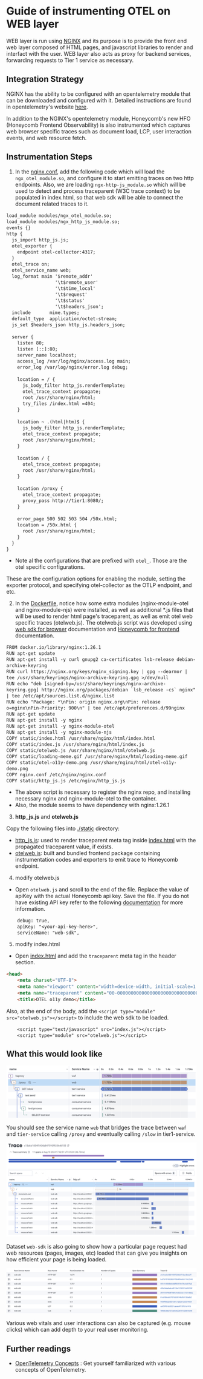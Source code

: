 # Guide of instrumenting OTEL on WEB layer

WEB layer is run using [NGINX](https://nginx.org/en/) and its purpose is to provide the front end web layer composed of HTML pages, and javascript libraries to render and interfact with the user. WEB layer also acts as proxy for backend services, forwarding requests to Tier 1 service as necessary.

## Integration Strategy

NGINX has the ability to be configured with an opentelemetry module that can be downloaded and configured with it. Detailed instructions are found in opentelemetry's website [here](https://github.com/nginxinc/nginx-otel/blob/main/README.md).

In addition to the NGINX's opentelemetry module, Honeycomb's new HFO (Honeycomb Frontend Observability) is also instrumented which captures web browser specific traces such as document load, LCP, user interaction events, and web resource fetch.

## Instrumentation Steps

1. In the [nginx.conf](nginx.conf), add the following code which will load the `ngx_otel_module.so`, and configure it to start emitting traces on two http endpoints. Also, we are loading `ngx-http-js_module.so` which will be used to detect and process traceparent (W3C trace context) to be populated in index.html, so that web sdk will be able to connect the document related traces to it.

```
load_module modules/ngx_otel_module.so;
load_module modules/ngx_http_js_module.so;
events {}
http {
  js_import http_js.js;
  otel_exporter {
    endpoint otel-collector:4317;
  }
  otel_trace on;
  otel_service_name web;
  log_format main '$remote_addr'
                  '\t$remote_user'
                  '\t$time_local'
                  '\t$request'
                  '\t$status'
                  '\t$headers_json';
  include       mime.types;
  default_type  application/octet-stream;
  js_set $headers_json http_js.headers_json;

  server {
    listen 80;
    listen [::]:80;
    server_name localhost;
    access_log /var/log/nginx/access.log main;
    error_log /var/log/nginx/error.log debug;

    location = / {
      js_body_filter http_js.renderTemplate;
      otel_trace_context propagate;
      root /usr/share/nginx/html;
      try_files /index.html =404;
    }

    location ~ .(html|htm)$ {
      js_body_filter http_js.renderTemplate;
      otel_trace_context propagate;
      root /usr/share/nginx/html;
    }

    location / {
      otel_trace_context propagate;
      root /usr/share/nginx/html;
    }

    location /proxy {
      otel_trace_context propagate;
      proxy_pass http://tier1:8080/;
    }

    error_page 500 502 503 504 /50x.html;
    location = /50x.html {
      root /usr/share/nginx/html;
    }
  }
}
```

* Note al the configurations that are prefixed with `otel_`. Those are the otel specific configurations.

These are the configuration options for enabling the module, setting the exporter protocol, and specifying otel-collector as the OTLP endpoint, and etc.

2. In the [Dockerfile](Dockerfile), notice how some extra modules (nginx-module-otel and nginx-module-njs) were installed, as well as additional *.js files that will
be used to render html page's traceparent, as well as emit otel web specific traces (otelweb.js). The otelweb.js script was developed using [web sdk for browser](https://opentelemetry.io/docs/languages/js/getting-started/browser/) documentation and [Honeycomb for frontend](https://docs.honeycomb.io/get-started/start-building/web/) documentation.

```
FROM docker.io/library/nginx:1.26.1
RUN apt-get update
RUN apt-get install -y curl gnupg2 ca-certificates lsb-release debian-archive-keyring
RUN curl https://nginx.org/keys/nginx_signing.key | gpg --dearmor | tee /usr/share/keyrings/nginx-archive-keyring.gpg >/dev/null
RUN echo "deb [signed-by=/usr/share/keyrings/nginx-archive-keyring.gpg] http://nginx.org/packages/debian `lsb_release -cs` nginx" | tee /etc/apt/sources.list.d/nginx.list
RUN echo "Package: *\nPin: origin nginx.org\nPin: release o=nginx\nPin-Priority: 900\n" | tee /etc/apt/preferences.d/99nginx
RUN apt-get update
RUN apt-get install -y nginx
RUN apt-get install -y nginx-module-otel
RUN apt-get install -y nginx-module-njs
COPY static/index.html /usr/share/nginx/html/index.html
COPY static/index.js /usr/share/nginx/html/index.js
COPY static/otelweb.js /usr/share/nginx/html/otelweb.js
COPY static/loading-meme.gif /usr/share/nginx/html/loading-meme.gif
COPY static/otel-o11y-demo.png /usr/share/nginx/html/otel-o11y-demo.png
COPY nginx.conf /etc/nginx/nginx.conf
COPY static/http_js.js /etc/nginx/http_js.js
```

* The above script is necessary to register the nginx repo, and installing necessary nginx and nginx-module-otel to the container.
* Also, the module seems to have dependency with nginx:1.26.1

3. **http_js.js** and **otelweb.js**

Copy the following files into [./static](./static) directory:

- [http_js.js](https://github.com/honeycombio/otel-o11y-demo/blob/custom-instrumented/web/static/http_js.js): used to render traceparent meta tag inside [index.html](static/index.html) with the propagated traceparent value, if exists.
- [otelweb.js](https://github.com/honeycombio/otel-o11y-demo/blob/custom-instrumented/web/static/otelweb.js): built and bundled frontend package containing instrumentation codes and exporters to emit trace to Honeycomb endpoint.

4. modify otelweb.js
- Open `otelweb.js` and scroll to the end of the file. Replace the value of apiKey with the actual Honeycomb api key. Save the file.
If you do not have existing API key refer to the following [documentation](https://docs.honeycomb.io/get-started/configure/environments/manage-api-keys/) for more information.

```
    debug: true,
    apiKey: "<your-api-key-here>",
    serviceName: "web-sdk",
```

5. modify index.html
- Open [index.html](static/index.html) and add the `traceparent` meta tag in the header section.

```html
<head>
    <meta charset="UTF-8">
    <meta name="viewport" content="width=device-width, initial-scale=1.0">
    <meta name="traceparent" content="00-00000000000000000000000000000000-0000000000000000-00">
    <title>OTEL o11y demo</title>
```

Also, at the end of the body, add the `<script type="module" src="otelweb.js"></script>` to include the web sdk to be loaded.

```
    <script type="text/javascript" src="index.js"></script>
    <script type="module" src="otelweb.js"></script>
```

## What this would look like

![screenshot](web-trace-screenshot.png "screenshot")

You should see the service name `web` that bridges the trace between `waf` and `tier-service` calling `/proxy` and eventually calling `/slow` in tier1-service.

![screenshot](web-trace-screenshot2.png "screenshot")

Dataset `web-sdk` is also going to show how a particular page request had web resources (pages, images, etc) loaded that can give you insights on how efficient your page is being loaded.

![screenshot](web-trace-screenshot3.png "screenshot")

Various web vitals and user interactions can also be captured (e.g. mouse clicks) which can add depth to your real user monitoring.

## Further readings

- [OpenTelemetry Concepts](https://opentelemetry.io/docs/concepts/) : Get yourself familiarized with various concepts of OpenTelemetry.